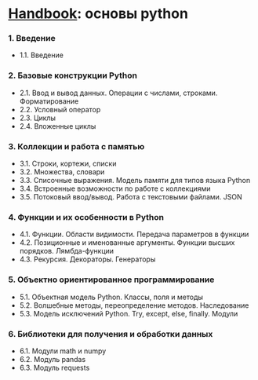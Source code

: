# [Handbook](https://academy.yandex.ru/handbook/python "Yandex"): основы python
### 1. Введение
- 1.1. Введение
### 2. Базовые конструкции Python
- 2.1. Ввод и вывод данных. Операции с числами, строками. Форматирование
- 2.2. Условный оператор
- 2.3. Циклы
- 2.4. Вложенные циклы
### 3. Коллекции и работа с памятью
- 3.1. Строки, кортежи, списки
- 3.2. Множества, словари
- 3.3. Списочные выражения. Модель памяти для типов языка Python
- 3.4. Встроенные возможности по работе с коллекциями
- 3.5. Потоковый ввод/вывод. Работа с текстовыми файлами. JSON
### 4. Функции и их особенности в Python
- 4.1. Функции. Области видимости. Передача параметров в функции
- 4.2. Позиционные и именованные аргументы. Функции высших порядков. Лямбда-функции
- 4.3. Рекурсия. Декораторы. Генераторы
### 5. Объектно ориентированное программирование
- 5.1. Объектная модель Python. Классы, поля и методы
- 5.2. Волшебные методы, переопределение методов. Наследование
- 5.3. Модель исключений Python. Try, except, else, finally. Модули
### 6. Библиотеки для получения и обработки данных
- 6.1. Модули math и numpy
- 6.2. Модуль pandas
- 6.3. Модуль requests
